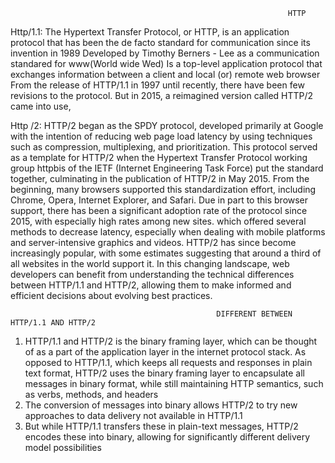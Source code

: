                                                                   HTTP 

 Http/1.1: 
The Hypertext Transfer Protocol, or HTTP, is an application protocol that has been the de facto standard for communication 
since its invention in 1989
Developed by Timothy Berners - Lee as a communication standared for www(World wide Wed)
Is a top-level application protocol that exchanges information between a client and local (or) remote web browser
From the release of HTTP/1.1 in 1997 until recently, there have been few revisions to the protocol. 
But in 2015, a reimagined version called HTTP/2 came into use, 

Http /2:
HTTP/2 began as the SPDY protocol, developed primarily at Google with the intention of reducing web page load latency by using techniques such as compression, multiplexing, 
and prioritization.
This protocol served as a template for HTTP/2 when the Hypertext Transfer Protocol working group httpbis of the IETF (Internet Engineering Task Force) put the standard together, culminating in the publication of HTTP/2 in May 2015. 
From the beginning, many browsers supported this standardization effort, including Chrome, Opera, Internet Explorer, and Safari. 
Due in part to this browser support, there has been a significant adoption rate of the protocol since 2015, with especially high rates among new sites.
which offered several methods to decrease latency, especially when dealing with mobile platforms and server-intensive graphics and videos. 
HTTP/2 has since become increasingly popular, with some estimates suggesting that around a third of all websites in the world support it. 
In this changing landscape, web developers can benefit from understanding the technical differences between HTTP/1.1 and HTTP/2, 
allowing them to make informed and efficient decisions about evolving best practices.

                                                  DIFFERENT BETWEEN HTTP/1.1 AND HTTP/2

1. HTTP/1.1 and HTTP/2 is the binary framing layer, which can be thought of as a part of the application layer in the internet protocol stack. As opposed to HTTP/1.1, which keeps all requests and responses in plain text format, HTTP/2 uses the binary framing layer to encapsulate all messages in binary format, while still maintaining HTTP semantics, such as verbs, methods, and headers
2. The conversion of messages into binary allows HTTP/2 to try new approaches to data delivery not available in HTTP/1.1
3. But while HTTP/1.1 transfers these in plain-text messages, HTTP/2 encodes these into binary, allowing for significantly different delivery model possibilities
